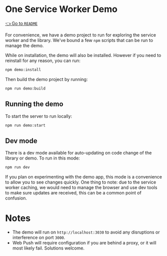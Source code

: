 # One Service Worker Demo

[👈 Go to `README`](../README.md)

For convenience, we have a demo project to run for exploring the service worker
and the library. We've bound a few `npm` scripts that can be run to manage the demo.

While on installation, the demo will also be installed.
However if you need to reinstall for any reason, you can run:

```bash
npm demo:install
```

Then build the demo project by running:

```bash
npm run demo:build
```

## Running the demo

To start the server to run locally:

```bash
npm run demo:start
```

## Dev mode

There is a dev mode available for auto-updating on code change of the library or demo.
To run in this mode:

```bash
npm run dev
```

If you plan on experimenting with the demo app, this mode is a convenience to allow
you to see changes quickly. One thing to note: due to the service worker caching,
we would need to manage the browser and use dev tools to make sure updates are received,
this can be a common point of confusion.

# Notes

- The demo will run on `http://localhost:3030` to avoid any disruptions or interference on port `3000`.
- Web Push will require configuration if you are behind a proxy, or it will most likely fail. Solutions welcome.
